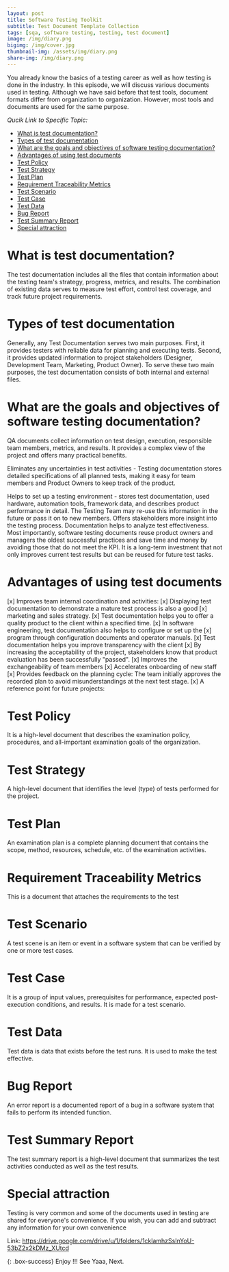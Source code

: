 ```yaml
---
layout: post
title: Software Testing Toolkit
subtitle: Test Document Template Collection
tags: [sqa, software testing, testing, test document]
image: /img/diary.png
bigimg: /img/cover.jpg
thumbnail-img: /assets/img/diary.png
share-img: /img/diary.png
---
```


You already know the basics of a testing career as well as how testing is done in the industry. In this episode, we will discuss various documents used in testing. Although we have said before that test tools, document formats differ from organization to organization. However, most tools and documents are used for the same purpose.

_Qucik Link to Specific Topic:_

- [What is test documentation?](#what-is-test-documentation)
- [Types of test documentation](#types-of-test-documentation)
- [What are the goals and objectives of software testing documentation?](#what-are-the-goals-and-objectives-of-software-testing-documentation)
- [Advantages of using test documents](#advantages-of-using-test-documents)
- [Test Policy](#test-policy)
- [Test Strategy](#test-strategy)
- [Test Plan](#test-plan)
- [Requirement Traceability Metrics](#requirement-traceability-metrics)
- [Test Scenario](#test-scenario)
- [Test Case](#test-case)
- [Test Data](#test-data)
- [Bug Report](#bug-report)
- [Test Summary Report](#test-summary-report)
- [Special attraction](#special-attraction)

# What is test documentation?

The test documentation includes all the files that contain information about the testing team's strategy, progress, metrics, and results. The combination of existing data serves to measure test effort, control test coverage, and track future project requirements.

# Types of test documentation

Generally, any Test Documentation serves two main purposes. First, it provides testers with reliable data for planning and executing tests. Second, it provides updated information to project stakeholders (Designer, Development Team, Marketing, Product Owner). To serve these two main purposes, the test documentation consists of both internal and external files.

# What are the goals and objectives of software testing documentation?

QA documents collect information on test design, execution, responsible team members, metrics, and results. It provides a complex view of the project and offers many practical benefits.

Eliminates any uncertainties in test activities - Testing documentation stores detailed specifications of all planned tests, making it easy for team members and Product Owners to keep track of the product.

Helps to set up a testing environment - stores test documentation, used hardware, automation tools, framework data, and describes product performance in detail. The Testing Team may re-use this information in the future or pass it on to new members.
Offers stakeholders more insight into the testing process.
Documentation helps to analyze test effectiveness.
Most importantly, software testing documents reuse product owners and managers the oldest successful practices and save time and money by avoiding those that do not meet the KPI. It is a long-term investment that not only improves current test results but can be reused for future test tasks.

# Advantages of using test documents

[x] Improves team internal coordination and activities:
[x] Displaying test documentation to demonstrate a mature test process is also a good [x] marketing and sales strategy.
[x] Test documentation helps you to offer a quality product to the client within a specified time.
[x] In software engineering, test documentation also helps to configure or set up the [x] program through configuration documents and operator manuals.
[x] Test documentation helps you improve transparency with the client
[x] By increasing the acceptability of the project, stakeholders know that product evaluation has been successfully "passed".
[x] Improves the exchangeability of team members
[x] Accelerates onboarding of new staff
[x] Provides feedback on the planning cycle: The team initially approves the recorded plan to avoid misunderstandings at the next test stage.
[x] A reference point for future projects:

# Test Policy

It is a high-level document that describes the examination policy, procedures, and all-important examination goals of the organization.

# Test Strategy

A high-level document that identifies the level (type) of tests performed for the project.

# Test Plan

An examination plan is a complete planning document that contains the scope, method, resources, schedule, etc. of the examination activities.

# Requirement Traceability Metrics

This is a document that attaches the requirements to the test

# Test Scenario

A test scene is an item or event in a software system that can be verified by one or more test cases.

# Test Case

It is a group of input values, prerequisites for performance, expected post-execution conditions, and results. It is made for a test scenario.

# Test Data

Test data is data that exists before the test runs. It is used to make the test effective.

# Bug Report

An error report is a documented report of a bug in a software system that fails to perform its intended function.

# Test Summary Report

The test summary report is a high-level document that summarizes the test activities conducted as well as the test results.

# Special attraction

Testing is very common and some of the documents used in testing are shared for everyone's convenience. If you wish, you can add and subtract any information for your own convenience

Link: https://drive.google.com/drive/u/1/folders/1cklamhzSsInYoU-53bZ2x2kDMz_XUtcd

{: .box-success}
Enjoy !!!
See Yaaa, Next.
